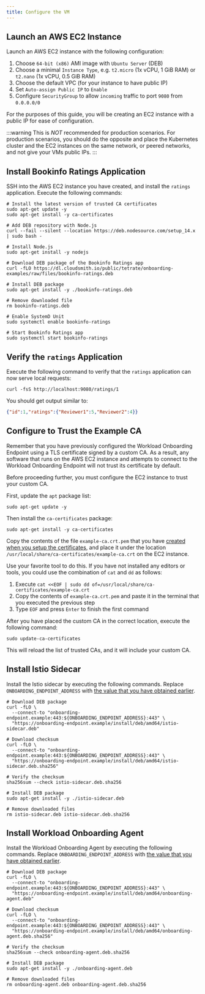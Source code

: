 ```yaml
---
title: Configure the VM
---
```


## Launch an AWS EC2 Instance

Launch an AWS EC2 instance with the following configuration:

1. Choose `64-bit (x86)` AMI image with `Ubuntu Server` (DEB)
1. Choose a minimal `Instance Type`, e.g. `t2.micro` (1x vCPU, 1 GiB RAM)
   or `t2.nano` (1x vCPU, 0.5 GiB RAM)
1. Choose the default VPC (for your instance to have public IP)
1. Set `Auto-assign Public IP` to `Enable`
1. Configure `SecurityGroup` to allow `incoming` traffic to port `9080` from `0.0.0.0/0`

For the purposes of this guide, you will be creating an EC2 instance with a public IP
for ease of configuration.

:::warning
This is *NOT* recommended for production scenarios. For production scenarios, you should
do the opposite and place the Kubernetes cluster and the EC2 instances on the same network,
or peered networks, and not give your VMs public IPs.
:::

## Install Bookinfo Ratings Application

SSH into the AWS EC2 instance you have created, and install the
`ratings` application. Execute the following commands:

```bash{promptUser: "alice"}
# Install the latest version of trusted CA certificates
sudo apt-get update -y
sudo apt-get install -y ca-certificates

# Add DEB repository with Node.js
curl --fail --silent --location https://deb.nodesource.com/setup_14.x | sudo bash -

# Install Node.js
sudo apt-get install -y nodejs

# Download DEB package of the Bookinfo Ratings app
curl -fLO https://dl.cloudsmith.io/public/tetrate/onboarding-examples/raw/files/bookinfo-ratings.deb

# Install DEB package
sudo apt-get install -y ./bookinfo-ratings.deb

# Remove downloaded file
rm bookinfo-ratings.deb

# Enable SystemD Unit
sudo systemctl enable bookinfo-ratings

# Start Bookinfo Ratings app
sudo systemctl start bookinfo-ratings
```

## Verify the `ratings` Application

Execute the following command to verify that the `ratings` application
can now serve local requests:

```bash{promptUser: "alice"}
curl -fsS http://localhost:9080/ratings/1
```

You should get output similar to:

```json
{"id":1,"ratings":{"Reviewer1":5,"Reviewer2":4}}
```

## Configure to Trust the Example CA

Remember that you have previously configured the Workload Onboarding Endpoint using a TLS certificate signed by a custom CA. As a result, any software that runs on the AWS EC2 instance and attempts to connect to the Workload Onboarding Endpoint will not trust its certificate by default.

Before proceeding further, you must configure the EC2 instance to trust your custom CA.

First, update the `apt` package list:

```bash{promptUser: "alice"}
sudo apt-get update -y
```

Then install the `ca-certificates` package:

```bash{promptUser: "alice"}
sudo apt-get install -y ca-certificates
```

Copy the contents of the file `example-ca.crt.pem` that you have 
[created when you setup the certificates](./enable-workload-onboarding#prepare-the-certificates),
and place it under the location
`/usr/local/share/ca-certificates/example-ca.crt` on the EC2 instance.

Use your favorite tool to do this. If you have not installed any
editors or tools, you could use the combination of `cat` and `dd` as follows:

1. Execute `cat <<EOF | sudo dd of=/usr/local/share/ca-certificates/example-ca.crt`
1. Copy the contents of `example-ca.crt.pem` and paste it in the terminal that you executed the previous step
1. Type `EOF` and press `Enter` to finish the first command

After you have placed the custom CA in the correct location, execute the following
command:

```bash{promptUser: "alice"}
sudo update-ca-certificates
```

This will reload the list of trusted CAs, and it will include your custom CA.

## Install Istio Sidecar

Install the Istio sidecar by executing the following commands. Replace `ONBOARDING_ENDPOINT_ADDRESS` with [the value that you have obtained earlier](./enable-workload-onboarding#verify-the-workload-onboarding-endpoint).

```bash{promptUser: "alice"}
# Download DEB package
curl -fLO \
  --connect-to "onboarding-endpoint.example:443:${ONBOARDING_ENDPOINT_ADDRESS}:443" \
  "https://onboarding-endpoint.example/install/deb/amd64/istio-sidecar.deb"

# Download checksum
curl -fLO \
  --connect-to "onboarding-endpoint.example:443:${ONBOARDING_ENDPOINT_ADDRESS}:443" \
  "https://onboarding-endpoint.example/install/deb/amd64/istio-sidecar.deb.sha256"

# Verify the checksum
sha256sum --check istio-sidecar.deb.sha256

# Install DEB package
sudo apt-get install -y ./istio-sidecar.deb

# Remove downloaded files
rm istio-sidecar.deb istio-sidecar.deb.sha256
```

## Install Workload Onboarding Agent

Install the Workload Onboarding Agent by executing the following commands. Replace `ONBOARDING_ENDPOINT_ADDRESS` with [the value that you have obtained earlier](./enable-workload-onboarding#verify-the-workload-onboarding-endpoint).

```bash{promptUser: "alice"}
# Download DEB package
curl -fLO \
  --connect-to "onboarding-endpoint.example:443:${ONBOARDING_ENDPOINT_ADDRESS}:443" \
  "https://onboarding-endpoint.example/install/deb/amd64/onboarding-agent.deb"

# Download checksum
curl -fLO \
  --connect-to "onboarding-endpoint.example:443:${ONBOARDING_ENDPOINT_ADDRESS}:443" \
  "https://onboarding-endpoint.example/install/deb/amd64/onboarding-agent.deb.sha256"

# Verify the checksum
sha256sum --check onboarding-agent.deb.sha256

# Install DEB package
sudo apt-get install -y ./onboarding-agent.deb

# Remove downloaded files
rm onboarding-agent.deb onboarding-agent.deb.sha256
```
